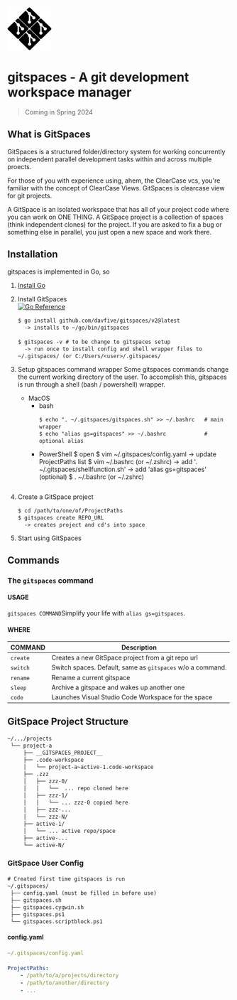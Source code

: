 
<img src="./docs/files/gitspaces.png" width="100"/>

# gitspaces - A git development workspace manager

> Coming in Spring 2024

## What is GitSpaces

GitSpaces is a structured folder/directory system for working concurrently on independent parallel development tasks within and across multiple proects.

For those of you with experience using, ahem, the ClearCase vcs, you're familiar with the concept of ClearCase Views. GitSpaces is clearcase view for git projects.

A GitSpace is an isolated workspace that has all of your project code where you can work on ONE THING. A GitSpace project is a collection of spaces (think independent clones) for the project. If you are asked to fix a bug or something else in parallel, you just open a new space and work there.

## Installation

gitspaces is implemented in Go, so

1. [Install Go](https://go.dev/doc/install)
   
2. Install GitSpaces  
   [![Go Reference](https://pkg.go.dev/badge/github.com/davfive/gitspaces/v2.svg)](https://pkg.go.dev/github.com/davfive/gitspaces/v2)
   ```
   $ go install github.com/davfive/gitspaces/v2@latest
     -> installs to ~/go/bin/gitspaces

   $ gitspaces -v # to be change to gitspaces setup
     -> run once to install config and shell wrapper files to ~/.gitspaces/ (or C:/Users/<user>/.gitspaces/
   ```
4. Setup gitspaces command wrapper
   Some gitspaces commands change the current working directory of the user. To accomplish this, gitspaces is run through a shell (bash / powershell) wrapper.

   * MacOS
      * bash
        ```
        $ echo ". ~/.gitspaces/gitspaces.sh" >> ~/.bashrc   # main wrapper
        $ echo "alias gs=gitspaces" >> ~/.bashrc            # optional alias
        ```
      * PowerShell
        $ open 
   $ vim ~/.gitspaces/config.yaml
     -> update ProjectPaths list
   $ vim ~/.bashrc (or ~/.zshrc)
     -> add '. ~/.gitspaces/shellfunction.sh'
     -> add 'alias gs=gitspaces' (optional)
   $ . ~/.bashrc (or ~/.zshrc)
   ```

5. Create a GitSpace project
   ```
   $ cd /path/to/one/of/ProjectPaths
   $ gitspaces create REPO_URL
     -> creates project and cd's into space
   ```

6. Start using GitSpaces

## Commands

### The `gitspaces` command 
#### USAGE
`gitspaces COMMAND`Simplify your life with `alias gs=gitspaces`.

#### WHERE
COMMAND  | Description
---------|------------------------
`create` | Creates a new GitSpace project from a git repo url
`switch` | Switch spaces. Default, same as `gitspaces` w/o a command.
`rename` | Rename a current gitspace
`sleep`  | Archive a gitspace and wakes up another one
`code`   | Launches Visual Studio Code Workspace for the space


## GitSpace Project Structure

```
~/.../projects
 └── project-a
     ├── __GITSPACES_PROJECT__              
     ├── .code-workspace
     │   └── project-a~active-1.code-workspace
     ├── .zzz
     │   ├── zzz-0/
     │   │   └──  ... repo cloned here
     │   ├── zzz-1/
     │   │   └── ... zzz-0 copied here
     │   ├── zzz-...
     │   └── zzz-N/
     ├── active-1/
     │   └── ... active repo/space
     ├── active-...
     └── active-N/
```

### GitSpace User Config
```
# Created first time gitspaces is run
~/.gitspaces/
 ├── config.yaml (must be filled in before use)
 ├── gitspaces.sh
 ├── gitspaces.cygwin.sh
 ├── gitspaces.ps1
 └── gitspaces.scriptblock.ps1
```

#### config.yaml

```yaml
~/.gitspaces/config.yaml

ProjectPaths:
    - /path/to/a/projects/directory
    - /path/to/another/directory
    - ...
```
